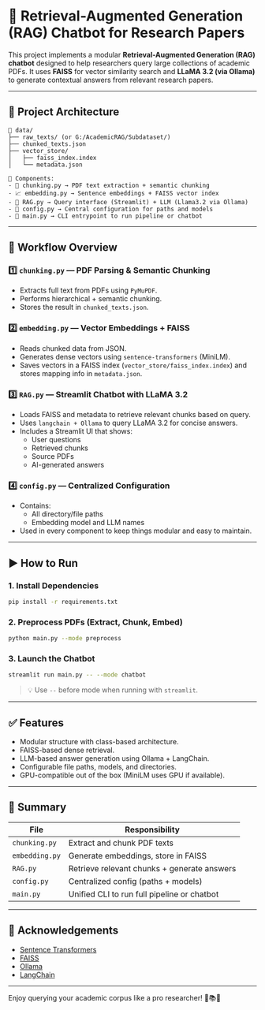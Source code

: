 # 🧠 Retrieval-Augmented Generation (RAG) Chatbot for Research Papers

This project implements a modular **Retrieval-Augmented Generation (RAG) chatbot** designed to help researchers query large collections of academic PDFs. It uses **FAISS** for vector similarity search and **LLaMA 3.2 (via Ollama)** to generate contextual answers from relevant research papers.

---

## 📐 Project Architecture

```text
📂 data/
├── raw_texts/ (or G:/AcademicRAG/Subdataset/)
├── chunked_texts.json
├── vector_store/
│   ├── faiss_index.index
│   └── metadata.json

🧠 Components:
- 📄 chunking.py → PDF text extraction + semantic chunking
- 📈 embedding.py → Sentence embeddings + FAISS vector index
- 🤖 RAG.py → Query interface (Streamlit) + LLM (Llama3.2 via Ollama)
- 🧩 config.py → Central configuration for paths and models
- 🚀 main.py → CLI entrypoint to run pipeline or chatbot
```

---

## 🔄 Workflow Overview

### 1️⃣ `chunking.py` — PDF Parsing & Semantic Chunking

- Extracts full text from PDFs using `PyMuPDF`.
- Performs hierarchical + semantic chunking.
- Stores the result in `chunked_texts.json`.

### 2️⃣ `embedding.py` — Vector Embeddings + FAISS

- Reads chunked data from JSON.
- Generates dense vectors using `sentence-transformers` (MiniLM).
- Saves vectors in a FAISS index (`vector_store/faiss_index.index`) and stores mapping info in `metadata.json`.

### 3️⃣ `RAG.py` — Streamlit Chatbot with LLaMA 3.2

- Loads FAISS and metadata to retrieve relevant chunks based on query.
- Uses `langchain + Ollama` to query LLaMA 3.2 for concise answers.
- Includes a Streamlit UI that shows:
  - User questions
  - Retrieved chunks
  - Source PDFs
  - AI-generated answers

### 4️⃣ `config.py` — Centralized Configuration

- Contains:
  - All directory/file paths
  - Embedding model and LLM names
- Used in every component to keep things modular and easy to maintain.

---

## ▶️ How to Run

### 1. Install Dependencies

```bash
pip install -r requirements.txt
```

### 2. Preprocess PDFs (Extract, Chunk, Embed)

```bash
python main.py --mode preprocess
```

### 3. Launch the Chatbot

```bash
streamlit run main.py -- --mode chatbot
```

> 💡 Use `--` before mode when running with `streamlit`.

---

## ✅ Features

- Modular structure with class-based architecture.
- FAISS-based dense retrieval.
- LLM-based answer generation using Ollama + LangChain.
- Configurable file paths, models, and directories.
- GPU-compatible out of the box (MiniLM uses GPU if available).

---

## 📝 Summary

| File           | Responsibility                              |
| -------------- | ------------------------------------------- |
| `chunking.py`  | Extract and chunk PDF texts                 |
| `embedding.py` | Generate embeddings, store in FAISS         |
| `RAG.py`       | Retrieve relevant chunks + generate answers |
| `config.py`    | Centralized config (paths + models)         |
| `main.py`      | Unified CLI to run full pipeline or chatbot |

---

## 🙌 Acknowledgements

- [Sentence Transformers](https://www.sbert.net/)
- [FAISS](https://github.com/facebookresearch/faiss)
- [Ollama](https://ollama.com)
- [LangChain](https://www.langchain.com/)

---

Enjoy querying your academic corpus like a pro researcher! 🧪📚🤖

